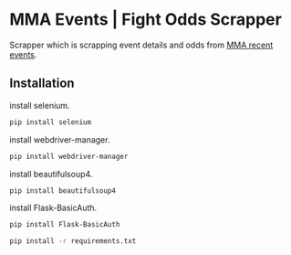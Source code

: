 # MMA Events | Fight Odds Scrapper
Scrapper which is scrapping event details and odds from [MMA recent events](https://fightodds.io/recent-mma-events).

## Installation
[^1]: Installing individual package

install selenium.
```bash
pip install selenium
```
install webdriver-manager.
```bash
pip install webdriver-manager
```
install beautifulsoup4.
```bash
pip install beautifulsoup4
```
install Flask-BasicAuth.
```bash
pip install Flask-BasicAuth
```

[^2]: Using _requirements.txt_ file.
```bash
pip install -r requirements.txt
```